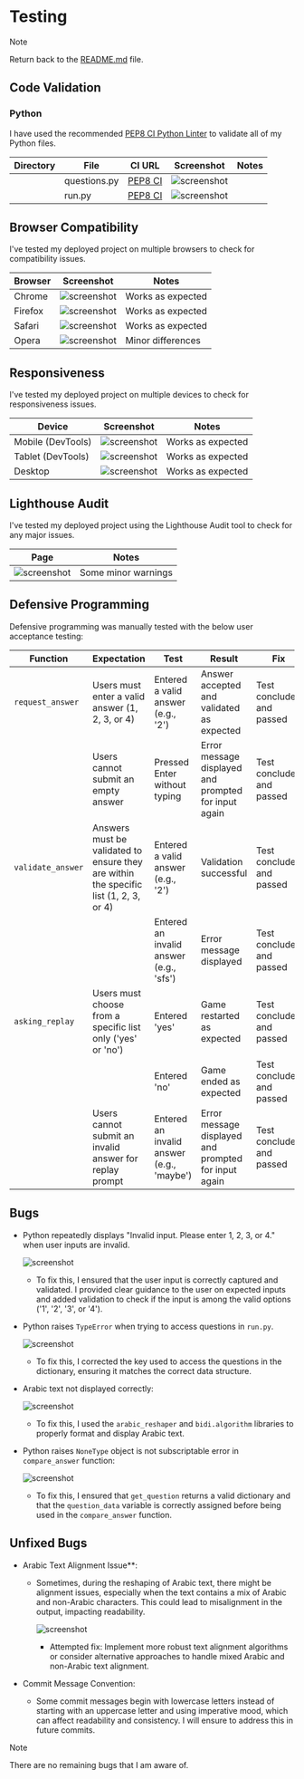 # Testing

> [!NOTE]  
> Return back to the [README.md](README.md) file.

## Code Validation

### Python

I have used the recommended [PEP8 CI Python Linter](https://pep8ci.herokuapp.com) to validate all of my Python files.

| Directory | File | CI URL | Screenshot | Notes |
| --- | --- | --- | --- | --- |
|  | questions.py | [PEP8 CI](https://pep8ci.herokuapp.com/https://raw.githubusercontent.com/ibra8080/ArabiaChallenge/main/questions.py) | ![screenshot](documentation/validation/questions_pep8.png) | |
|  | run.py | [PEP8 CI](https://pep8ci.herokuapp.com/https://raw.githubusercontent.com/ibra8080/ArabiaChallenge/main/run.py) | ![screenshot](documentation/validation/run_pep8.png) | |

## Browser Compatibility

I've tested my deployed project on multiple browsers to check for compatibility issues.

| Browser | Screenshot | Notes |
| --- | --- | --- |
| Chrome | ![screenshot](documentation/validation/browser_chrome.png) | Works as expected |
| Firefox | ![screenshot](documentation/validation/browser_firefox.png) |  Works as expected |
| Safari | ![screenshot](documentation/validation/browser_safari.png) | Works as expected |
| Opera | ![screenshot](documentation/validation/browser_opera.png) | Minor differences |

## Responsiveness
I've tested my deployed project on multiple devices to check for responsiveness issues.

| Device | Screenshot |Notes |
| --- | --- | --- |
| Mobile (DevTools) | ![screenshot](documentation/validation/mobile_test.jpeg) | Works as expected |
| Tablet (DevTools) | ![screenshot](documentation/validation/tablet_test.png) |  Works as expected |
| Desktop | ![screenshot](documentation/validation/browser_chrome.png) | Works as expected |


## Lighthouse Audit
I've tested my deployed project using the Lighthouse Audit tool to check for any major issues.

| Page | Notes |
| --- | --- |
| ![screenshot](documentation/validation/lighthouse.png) | Some minor warnings |


## Defensive Programming

Defensive programming was manually tested with the below user acceptance testing:

| Function | Expectation | Test| Result | Fix | Screenshot |
|----|----|----|----|----|----|
| `request_answer` | Users must enter a valid answer (1, 2, 3, or 4) | Entered a valid answer (e.g., '2')   | Answer accepted and validated as expected | Test concluded and passed | ![screenshot](documentation/validation/defensive/valid_answer.png)  |
|  | Users cannot submit an empty answer                                                             | Pressed Enter without typing         | Error message displayed and prompted for input again | Test concluded and passed | ![screenshot](documentation/validation/defensive/without_type.png)   |
| `validate_answer`| Answers must be validated to ensure they are within the specific list (1, 2, 3, or 4)| Entered a valid answer (e.g., '2')   | Validation successful| Test concluded and passed | ![screenshot](documentation/validation/defensive/valid_answer.png)  | 
|   | | Entered an invalid answer (e.g., 'sfs')| Error message displayed | Test concluded and passed | ![screenshot](documentation/validation/defensive/sfs.png)|
| `asking_replay`  | Users must choose from a specific list only ('yes' or 'no')                                      | Entered 'yes' | Game restarted as expected | Test concluded and passed | ![screenshot](documentation/validation/defensive/yes.png) |
|  |  | Entered 'no' | Game ended as expected | Test concluded and passed | ![screenshot](documentation/validation/defensive/no.png) |
| | Users cannot submit an invalid answer for replay prompt                                         | Entered an invalid answer (e.g., 'maybe') | Error message displayed and prompted for input again  | Test concluded and passed | ![screenshot](documentation/validation/defensive/maybe.png) |


## Bugs
- Python repeatedly displays "Invalid input. Please enter 1, 2, 3, or 4." when user inputs are invalid.

    ![screenshot](documentation/validation/defensive/repeatedly_invalid.png)

    - To fix this, I ensured that the user input is correctly captured and validated. I provided clear guidance to the user on expected inputs and added validation to check if the input is among the valid options ('1', '2', '3', or '4').

- Python raises `TypeError` when trying to access questions in `run.py`.

    ![screenshot](documentation/validation/defensive/type-error.png)

    - To fix this, I corrected the key used to access the questions in the dictionary, ensuring it matches the correct data structure.
- Arabic text not displayed correctly:

  ![screenshot](documentation/validation/defensive/arabic-wrong-type.png)

  - To fix this, I used the `arabic_reshaper` and `bidi.algorithm` libraries to properly format and display Arabic text.

- Python raises `NoneType` object is not subscriptable error in `compare_answer` function:

  ![screenshot](documentation/validation/defensive/nontype.png)

  - To fix this, I ensured that `get_question` returns a valid dictionary and that the `question_data` variable is correctly assigned before being used in the `compare_answer` function.

## Unfixed Bugs


- Arabic Text Alignment Issue**: 
  - Sometimes, during the reshaping of Arabic text, there might be alignment issues, especially when the text contains a mix of Arabic and non-Arabic characters. This could lead to misalignment in the output, impacting readability.
  
    ![screenshot](documentation/validation/defensive/arabic_not_fix.png)

    - Attempted fix: Implement more robust text alignment algorithms or consider alternative approaches to handle mixed Arabic and non-Arabic text alignment.

- Commit Message Convention: 
  - Some commit messages begin with lowercase letters instead of starting with an uppercase letter and using imperative mood, which can affect readability and consistency. I will ensure to address this in future commits.


> [!NOTE]  
> There are no remaining bugs that I am aware of.
